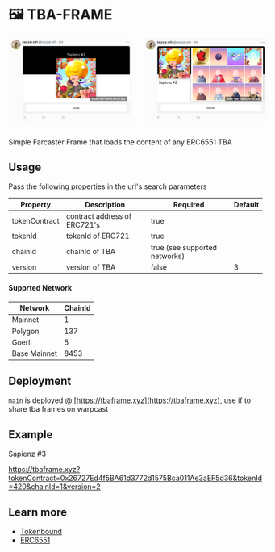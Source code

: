 # 🖼️ TBA-FRAME

<div style="display:flex;flex-direction:row;gap:20px;">
  <img src="screen-1.png" style="width:49%">
  <img src="screen-2.png" style="width:49%">
</div>

<br/>

Simple Farcaster Frame that loads the content of any ERC6551 TBA

## Usage

Pass the following properties in the url's search parameters

|Property|Description|Required|Default|
|------|-------|-------|--------|
|tokenContract|contract address of ERC721's|true||
|tokenId|tokenId of ERC721|true||
|chainId|chainId of TBA |true (see supported networks)||
|version|version of TBA|false|3|

#### Supprted Network
|Network|ChainId|
|---|---|
|Mainnet|1|
|Polygon|137|
|Goerli|5|
|Base Mainnet|8453|

## Deployment

`main` is deployed @ [https://tbaframe.xyz](https://tbaframe.xyz), use if to share tba frames on warpcast

## Example

Sapienz #3

https://tbaframe.xyz?tokenContract=0x26727Ed4f5BA61d3772d1575Bca011Ae3aEF5d36&tokenId=420&chainId=1&version=2

## Learn more
- [Tokenbound](https://docs.tokenbound.org/)
- [ERC6551](https://eips.ethereum.org/EIPS/eip-6551)

